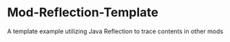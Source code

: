 Mod-Reflection-Template
=======================

A template example utilizing Java Reflection to trace contents in other mods
